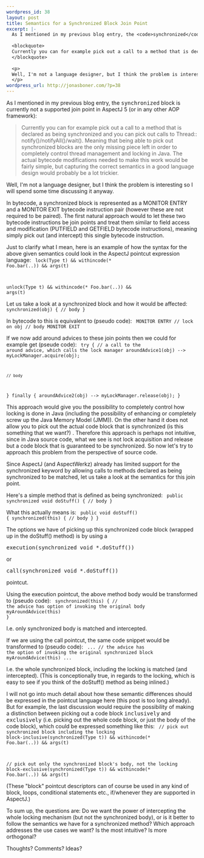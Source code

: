 ```yaml
--- 
wordpress_id: 38
layout: post
title: Semantics for a Synchronized Block Join Point
excerpt: |-
  As I mentioned in my previous blog entry, the <code>synchronized</code> block is currently not a supported join point in AspectJ 5 (or in any other AOP framework):
  
  <blockquote>
  Currently you can for example pick out a call to a method that is declared as being synchronized and you can pick out calls to Thread:: notify()/notifyAll()/wait(). Meaning that being able to pick out synchronized blocks are the only missing piece left in order to completely control thread management and locking in Java. The actual bytecode modifications needed to make this work would be fairly simple, but capturing the correct semantics in a good language design would probably be a lot trickier.
  </blockquote>
  
  <p>
  Well, I'm not a language designer, but I think the problem is interesting so I will spend some time discussing it anyway.
  </p>
wordpress_url: http://jonasboner.com/?p=38
---
```

As I mentioned in my previous blog entry, the <tt>synchronized</tt> block is currently not a supported join point in AspectJ 5 (or in any other AOP framework):

<blockquote>
Currently you can for example pick out a call to a method that is declared as being synchronized and you can pick out calls to Thread:: notify()/notifyAll()/wait(). Meaning that being able to pick out synchronized blocks are the only missing piece left in order to completely control thread management and locking in Java. The actual bytecode modifications needed to make this work would be fairly simple, but capturing the correct semantics in a good language design would probably be a lot trickier.
</blockquote>

Well, I'm not a language designer, but I think the problem is interesting so I will spend some time discussing it anyway.

In bytecode, a synchronized block is represented as a MONITOR ENTRY and a MONITOR EXIT bytecode instruction pair (however these are not required to be paired).  The first natural approach would to let these two bytecode instructions be join points and treat them similar to field access and modification (PUTFIELD and GETFIELD bytecode instructions), meaning simply pick out (and intercept) this single bytecode instruction.  

Just to clarify what I mean, here is an example of how the syntax for the above given semantics could look in the AspectJ pointcut expression language:
<code lang="java">
lock(Type t) && withincode(* Foo.bar(..)) && args(t)

unlock(Type t) && withincode(* Foo.bar(..)) && args(t)
</code>

Let us take a look at a synchronized block and how it would be affected:
<code lang="java">
synchronized(obj) {
    // body
}
</code>

In bytecode to this is equivalent to (pseudo code):
<code lang="java">
MONITOR ENTRY // lock on obj
    // body
MONITOR EXIT
</code>

If we now add around advices to these join points then we could for example get (pseude code):
<code lang="java">
try {
    // a call to the around advice, which calls the lock manager
    aroundAdvice1(obj) --> myLockManager.acquire(obj); 

    // body

} finally {
    aroundAdvice2(obj) --> myLockManager.release(obj);
}
</code>

This approach would give you the possibility to completely control how locking is done in Java (including the possibility of enhancing or completely screw up the Java Memory Model (JMM)). On the other hand it does not allow you to pick out the actual code block that is synchronized (is this something that we want?) .  Therefore this approach is perhaps not intuitive, since in Java source code, what we see is not lock acquisition and release but a code block that is guaranteed to be synchronized. So now let's try to approach this problem from the perspective of source code.

Since AspectJ (and AspectWerkz) already has limited support for the synchronized keyword by allowing calls to methods declared as being synchronized to be matched, let us take a look at the semantics for this join point.  

Here's a simple method that is defined as being synchronized:
<code lang="java">
public synchronized void doStuff() { 
    // body
}
</code>

What this actually means is:
<code lang="java">
public void doStuff() { 
    synchronized(this) {
        // body
    }
}
</code>

The options we have of picking up this synchronized code block (wrapped up in the doStuff() method) is by using a <pre>execution(synchronized void *.doStuff())</pre> or <pre>call(synchronized void *.doStuff())</pre> pointcut.

Using the execution pointcut, the above method body would be transformed to (pseudo code):
<code lang="java">
synchronized(this) {
    // the advice has option of invoking the original body
    myAroundAdvice(this) 
}
</code>

I.e. only synchronized body is matched and intercepted.

If we are using the call pointcut, the same code snippet would be transformed to (pseudo code):
<code lang="java">
...
// the advice has the option of invoking the original synchronized block
myAroundAdvice(this) 
...
</code>

I.e. the whole synchronized block, including the locking is matched (and intercepted). (This is conceptionally true, in regards to the locking, which is easy to see if you think of the doStuff() method as being inlined.)

I will not go into much detail about how these semantic differences should be expressed in the pointcut language here (this post is too long already). But for example, the last discussion would require the possibility of making a distinction between picking out a code block <tt>inclusively</tt> and <tt>exclusively</tt> (i.e. picking out the whole code block, or just the body of the code block), which could be expressed something like this:
<code lang="java">
// pick out synchronized block including the locking
block-inclusive(synchronized(Type t)) && withincode(* Foo.bar(..)) && args(t)

// pick out only the synchronized block's body, not the locking
block-exclusive(synchronized(Type t)) && withincode(* Foo.bar(..)) && args(t) 
</code>

(These "block" pointcut descriptors can of course be used in any kind of block, loops, conditional statements etc., if/whenever they are supported in AspectJ.)

To sum up, the questions are: Do we want the power of intercepting the whole locking mechanism (but not the synchronized body), or is it better to follow the semantics we have for a synchronized method? Which approach addresses the use cases we want?  Is the most intuitive?  Is more orthogonal? 

Thoughts?  Comments?  Ideas?
